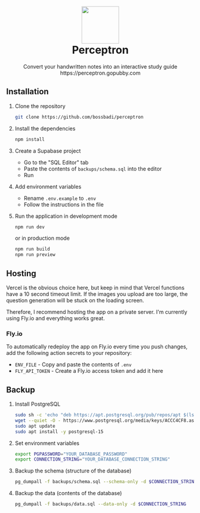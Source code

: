 <h1 align="center">
  <img src="https://perceptron.gopubby.com/favicon.png" width="100" height="100">
  <br>
  Perceptron
</h1>
<p align="center">
  Convert your handwritten notes into an interactive study guide
  <br>
  https://perceptron.gopubby.com
</p>

## Installation

1. Clone the repository

   ```bash
   git clone https://github.com/bossbadi/perceptron
   ```

1. Install the dependencies

   ```bash
   npm install
   ```

1. Create a Supabase project

   - Go to the "SQL Editor" tab
   - Paste the contents of `backups/schema.sql` into the editor
   - Run

1. Add environment variables

   - Rename `.env.example` to `.env`
   - Follow the instructions in the file

1. Run the application in development mode

   ```bash
   npm run dev
   ```

   or in production mode

   ```bash
   npm run build
   npm run preview
   ```

## Hosting

Vercel is the obvious choice here, but keep in mind that Vercel functions have a 10 second timeout limit. If the images you upload are too large, the question generation will be stuck on the loading screen.

Therefore, I recommend hosting the app on a private server. I'm currently using Fly.io and everything works great.

### Fly.io

To automatically redeploy the app on Fly.io every time you push changes, add the following action secrets to your repository:

- `ENV_FILE` - Copy and paste the contents of `.env`
- `FLY_API_TOKEN` - Create a Fly.io access token and add it here

## Backup

1. Install PostgreSQL

   ```bash
   sudo sh -c 'echo "deb https://apt.postgresql.org/pub/repos/apt $(lsb_release -cs)-pgdg main" > /etc/apt/sources.list.d/pgdg.list'
   wget --quiet -O - https://www.postgresql.org/media/keys/ACCC4CF8.asc | sudo apt-key add -
   sudo apt update
   sudo apt install -y postgresql-15
   ```

1. Set environment variables

   ```bash
   export PGPASSWORD="YOUR_DATABASE_PASSWORD"
   export CONNECTION_STRING="YOUR_DATABASE_CONNECTION_STRING"
   ```

1. Backup the schema (structure of the database)

   ```bash
   pg_dumpall -f backups/schema.sql --schema-only -d $CONNECTION_STRING
   ```

1. Backup the data (contents of the database)

   ```bash
   pg_dumpall -f backups/data.sql --data-only -d $CONNECTION_STRING
   ```
